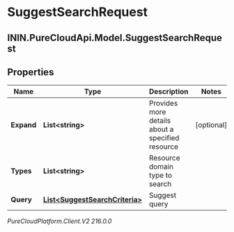 # SuggestSearchRequest

## ININ.PureCloudApi.Model.SuggestSearchRequest

## Properties

|Name | Type | Description | Notes|
|------------ | ------------- | ------------- | -------------|
| **Expand** | **List&lt;string&gt;** | Provides more details about a specified resource | [optional] |
| **Types** | **List&lt;string&gt;** | Resource domain type to search | |
| **Query** | [**List&lt;SuggestSearchCriteria&gt;**](SuggestSearchCriteria) | Suggest query | |



_PureCloudPlatform.Client.V2 216.0.0_
